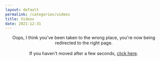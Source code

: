 ```yaml
---
layout: default
permalink: /categories/videos
title: Videos
date: 2021-12-31
---
```

<head>
  <meta http-equiv="refresh" content="3; URL=https://blog.josh.me.uk/videos" />
</head>
<body>
<p style="text-align:center;">Oops, I think you've been taken to the wrong place, you're now being redirected to the right page.<br /><br />If you haven't moved after a few seconds, <a href="https://blog.josh.me.uk/videos">click here</a>.</p>
</body>